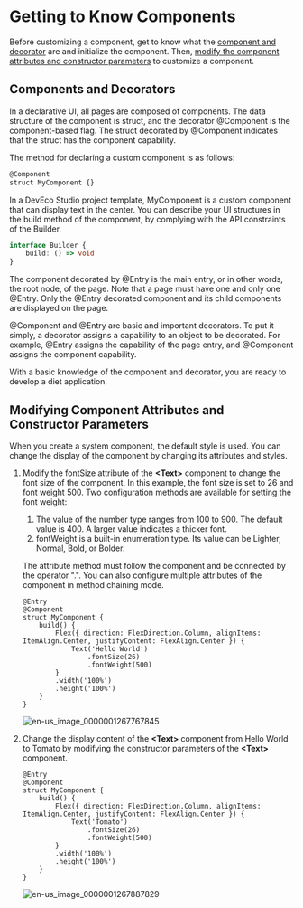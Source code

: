 # Getting to Know Components


Before customizing a component, get to know what the [component and decorator](#components-and-decorators) are and initialize the component. Then, [modify the component attributes and constructor parameters](#modifying-component-attributes-and-constructor-parameters) to customize a component.


## Components and Decorators

In a declarative UI, all pages are composed of components. The data structure of the component is struct, and the decorator @Component is the component-based flag. The struct decorated by @Component indicates that the struct has the component capability.

The method for declaring a custom component is as follows:

```ts
@Component
struct MyComponent {}
```

In a DevEco Studio project template, MyComponent is a custom component that can display text in the center. You can describe your UI structures in the build method of the component, by complying with the API constraints of the Builder.

```ts
interface Builder {
    build: () => void
}
```

The component decorated by @Entry is the main entry, or in other words, the root node, of the page. Note that a page must have one and only one @Entry. Only the @Entry decorated component and its child components are displayed on the page.

@Component and @Entry are basic and important decorators. To put it simply, a decorator assigns a capability to an object to be decorated. For example, @Entry assigns the capability of the page entry, and @Component assigns the component capability.

With a basic knowledge of the component and decorator, you are ready to develop a diet application.


## Modifying Component Attributes and Constructor Parameters

When you create a system component, the default style is used. You can change the display of the component by changing its attributes and styles.

1. Modify the fontSize attribute of the **\<Text>** component to change the font size of the component. In this example, the font size is set to 26 and font weight 500. Two configuration methods are available for setting the font weight:
   1. The value of the number type ranges from 100 to 900. The default value is 400. A larger value indicates a thicker font.
   2. fontWeight is a built-in enumeration type. Its value can be Lighter, Normal, Bold, or Bolder.

   The attribute method must follow the component and be connected by the operator ".". You can also configure multiple attributes of the component in method chaining mode.


   ```
   @Entry
   @Component
   struct MyComponent {
       build() {
           Flex({ direction: FlexDirection.Column, alignItems: ItemAlign.Center, justifyContent: FlexAlign.Center }) {
               Text('Hello World')
                   .fontSize(26)
                   .fontWeight(500)
           }
           .width('100%')
           .height('100%')
       }
   }
   ```

   ![en-us_image_0000001267767845](figures/en-us_image_0000001267767845.png)

2. Change the display content of the **\<Text>** component from Hello World to Tomato by modifying the constructor parameters of the **\<Text>** component.

   ```
   @Entry
   @Component
   struct MyComponent {
       build() {
           Flex({ direction: FlexDirection.Column, alignItems: ItemAlign.Center, justifyContent: FlexAlign.Center }) {
               Text('Tomato')
                   .fontSize(26)
                   .fontWeight(500)
           }
           .width('100%')
           .height('100%')
       }
   }
   ```

   ![en-us_image_0000001267887829](figures/en-us_image_0000001267887829.png)
